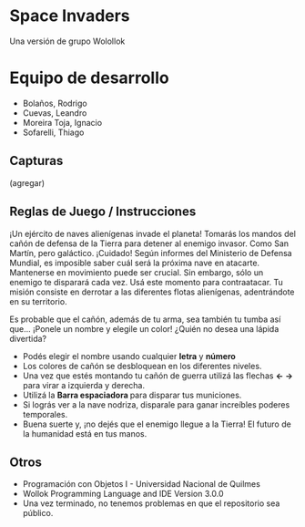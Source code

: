 # Space Invaders
Una versión de grupo Wolollok 

# Equipo de desarrollo

- Bolaños, Rodrigo
- Cuevas, Leandro
- Moreira Toja, Ignacio
- Sofarelli, Thiago

## Capturas

(agregar)

## Reglas de Juego / Instrucciones

¡Un ejército de naves alienígenas invade el planeta! Tomarás los mandos del cañón de defensa de la Tierra para detener al enemigo invasor. Como San Martín, pero galáctico.
¡Cuidado! Según informes del Ministerio de Defensa Mundial, es imposible saber cuál será la próxima nave en atacarte. Mantenerse en movimiento puede ser crucial.
Sin embargo, sólo un enemigo te disparará cada vez. Usá este momento para contraatacar.
Tu misión consiste en derrotar a las diferentes flotas alienígenas, adentrándote en su territorio.

Es probable que el cañón, además de tu arma, sea también tu tumba así que... ¡Ponele un nombre y elegile un color! ¿Quién no desea una lápida divertida?
- Podés elegir el nombre usando cualquier <b>letra</b> y <b>número</b>
- Los colores de cañón se desbloquean en los diferentes niveles.
- Una vez que estés montando tu cañón de guerra utilizá las flechas <b>← →</b> para virar a izquierda y derecha.
- Utilizá la <b>Barra espaciadora </b> para disparar tus municiones.
- Si lográs ver a la nave nodriza, disparale para ganar increíbles poderes temporales.
- Buena suerte y, ¡no dejés que el enemigo llegue a la Tierra! El futuro de la humanidad está en tus manos.


## Otros

- Programación con Objetos I - Universidad Nacional de Quilmes
- Wollok Programming Language and IDE Version 3.0.0
- Una vez terminado, no tenemos problemas en que el repositorio sea público.
